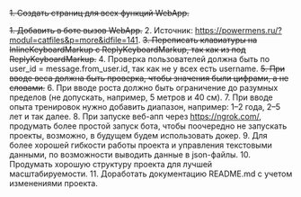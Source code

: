 ~~1. Создать страниц для всех функций WebApp.~~

~~1. Добавить в боте вызов WebApp.~~
2. Источник: https://powermens.ru/?modul=catfiles&p=more&idfile=141.
~~3. Переписать клавиатуры на InlineKeyboardMarkup c ReplyKeyboardMarkup, так как из под ReplyKeyboardMarkup.~~
4. Проверка пользователей должна быть по user_id = message.from_user.id, так как не у всех есть username.
~~5. При вводе веса должна быть проверка, чтобы значения были цифрами, а не словами.~~
6. При вводе роста должно быть ограничение до разумных пределов (не допускать, например, 5 метров и 40 см).
7. При вводе опыта тренировок нужно добавить диапазон, например: 1–2 года, 2–5 лет и так далее.
8. При запуске веб-апп через https://ngrok.com/, продумать более простой запуск бота, чтобы поочередно не запускать проекты, возможно, в будущем будем использовать докер.
9. Для более хорошей гибкости работы проекта и управления текстовыми данными, по возможности выводить данные в json-файлы.
10. Продумать хорошую структуру проекта для лучшей масштабируемости.
11. Доработать документацию README.md с учетом изменениями проекта.
